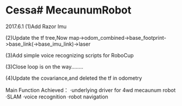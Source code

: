# Cessa# MecaunumRobot
2017.6.1
(1)Add Razor Imu

(2)Update the tf tree,Now map->odom_combined->base_footprint->base_link(->base_imu_link)->laser

(3)Add simple voice recognizing scripts for RoboCup 

(3)Close loop is on the way........

(4)Update the covariance,and deleted the tf in odometry

Main Function Achieved：
·underlying driver for 4wd mecaunum robot
·SLAM
·voice recognition
·robot navigation




